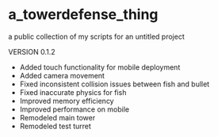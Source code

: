 # a_towerdefense_thing
a public collection of my scripts for an untitled project

VERSION 0.1.2
- Added touch functionality for mobile deployment
- Added camera movement
- Fixed inconsistent collision issues between fish and bullet
- Fixed inaccurate physics for fish
- Improved memory efficiency
- Improved performance on mobile
- Remodeled main tower
- Remodeled test turret

